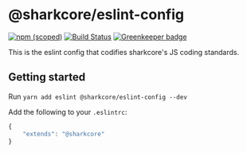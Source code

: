 # @sharkcore/eslint-config

[![npm (scoped)](https://img.shields.io/npm/v/@sharkcore/eslint-config.svg)]() [![Build Status](https://travis-ci.org/sharkcore/eslint-config.svg?branch=master)](https://travis-ci.org/sharkcore/eslint-config) [![Greenkeeper badge](https://badges.greenkeeper.io/sharkcore/eslint-config.svg)](https://greenkeeper.io/)

This is the eslint config that codifies sharkcore's JS coding standards.

## Getting started

Run `yarn add eslint @sharkcore/eslint-config --dev`

Add the following to your `.eslintrc`:
```js
{
    "extends": "@sharkcore"
}
```
